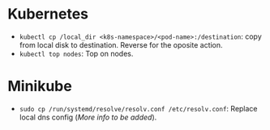 # Kubernetes
* `kubectl cp /local_dir <k8s-namespace>/<pod-name>:/destination`: copy from local disk to destination. Reverse for the oposite action.
* `kubectl top nodes`: Top on nodes.

# Minikube
* `sudo cp /run/systemd/resolve/resolv.conf /etc/resolv.conf`: Replace local dns config (*More info to be added*).
